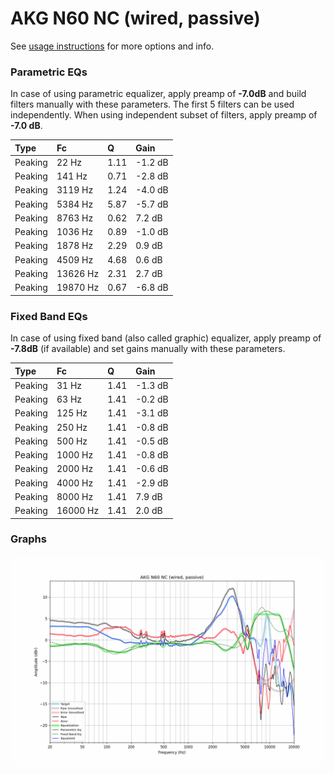 # AKG N60 NC (wired, passive)
See [usage instructions](https://github.com/jaakkopasanen/AutoEq#usage) for more options and info.

### Parametric EQs
In case of using parametric equalizer, apply preamp of **-7.0dB** and build filters manually
with these parameters. The first 5 filters can be used independently.
When using independent subset of filters, apply preamp of **-7.0 dB**.

| Type    | Fc       |    Q | Gain    |
|:--------|:---------|:-----|:--------|
| Peaking | 22 Hz    | 1.11 | -1.2 dB |
| Peaking | 141 Hz   | 0.71 | -2.8 dB |
| Peaking | 3119 Hz  | 1.24 | -4.0 dB |
| Peaking | 5384 Hz  | 5.87 | -5.7 dB |
| Peaking | 8763 Hz  | 0.62 | 7.2 dB  |
| Peaking | 1036 Hz  | 0.89 | -1.0 dB |
| Peaking | 1878 Hz  | 2.29 | 0.9 dB  |
| Peaking | 4509 Hz  | 4.68 | 0.6 dB  |
| Peaking | 13626 Hz | 2.31 | 2.7 dB  |
| Peaking | 19870 Hz | 0.67 | -6.8 dB |

### Fixed Band EQs
In case of using fixed band (also called graphic) equalizer, apply preamp of **-7.8dB**
(if available) and set gains manually with these parameters.

| Type    | Fc       |    Q | Gain    |
|:--------|:---------|:-----|:--------|
| Peaking | 31 Hz    | 1.41 | -1.3 dB |
| Peaking | 63 Hz    | 1.41 | -0.2 dB |
| Peaking | 125 Hz   | 1.41 | -3.1 dB |
| Peaking | 250 Hz   | 1.41 | -0.8 dB |
| Peaking | 500 Hz   | 1.41 | -0.5 dB |
| Peaking | 1000 Hz  | 1.41 | -0.8 dB |
| Peaking | 2000 Hz  | 1.41 | -0.6 dB |
| Peaking | 4000 Hz  | 1.41 | -2.9 dB |
| Peaking | 8000 Hz  | 1.41 | 7.9 dB  |
| Peaking | 16000 Hz | 1.41 | 2.0 dB  |

### Graphs
![](./AKG%20N60%20NC%20(wired,%20passive).png)
